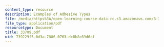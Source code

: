 ```yaml
---
content_type: resource
description: Examples of Adhesive Types
file: /media/https%3A/open-learning-course-data-rc.s3.amazonaws.com/3-37-welding-and-joining-processes-fall-2002/739229f50d3a78860763dc8b8e89d6cf_33709.pdf
file_type: application/pdf
resourcetype: Document
title: 33709.pdf
uid: 739229f5-0d3a-7886-0763-dc8b8e89d6cf
---
```

